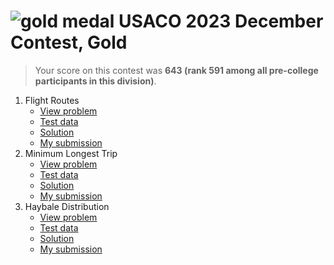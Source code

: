# ![gold medal](http://www.usaco.org/current/images/medal_gold.png) USACO 2023 December Contest, Gold

> Your score on this contest was **643 (rank 591 among all pre-college participants in this division)**.

1. Flight Routes
   - [View problem](http://www.usaco.org/?page=viewproblem2&cpid=1353)
   - [Test data](http://www.usaco.org/current/data/prob1_gold_dec23.zip)
   - [Solution](http://www.usaco.org/current/data/sol_prob1_gold_dec23.html)
   - [My submission](./prob1.c)
2. Minimum Longest Trip
   - [View problem](http://www.usaco.org/?page=viewproblem2&cpid=1354)
   - [Test data](http://www.usaco.org/current/data/prob2_gold_dec23.zip)
   - [Solution](http://www.usaco.org/current/data/sol_prob2_gold_dec23.html)
   - [My submission](./prob2.cpp)
3. Haybale Distribution
   - [View problem](http://www.usaco.org/?page=viewproblem2&cpid=1355)
   - [Test data](http://www.usaco.org/current/data/prob3_gold_dec23.zip)
   - [Solution](http://www.usaco.org/current/data/sol_prob3_gold_dec23.html)
   - [My submission](./prob3.c)
